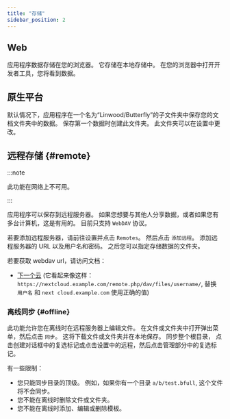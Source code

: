 ```yaml
---
title: "存储"
sidebar_position: 2
---
```


## Web

应用程序数据存储在您的浏览器。 它存储在本地存储中。 在您的浏览器中打开开发者工具，您将看到数据。

## 原生平台

默认情况下，应用程序在一个名为“Linwood/Butterfly”的子文件夹中保存您的文档文件夹中的数据。 保存第一个数据时创建此文件夹。 此文件夹可以在设置中更改。

## 远程存储 {#remote}

:::note

此功能在网络上不可用。

:::

应用程序可以保存到远程服务器。 如果您想要与其他人分享数据，或者如果您有多台计算机，这是有用的。 目前只支持 `WebDAV` 协议。

若要添加远程服务器，请前往设置并点击 `Remotes`。 然后点击 `添加远程`。 添加远程服务器的 URL 以及用户名和密码。 之后您可以指定存储数据的文件夹。

若要获取 webdav url，请访问文档：

* [下一个云](https://docs.nextcloud.com/server/latest/user_manual/en/files/access_webdav.html) (它看起来像这样： `https://nextcloud.example.com/remote.php/dav/files/username/`, 替换 `用户名` 和 `next cloud.example.com` 使用正确的值)

### 离线同步 {#offline}

此功能允许您在离线时在远程服务器上编辑文件。 在文件或文件夹中打开弹出菜单，然后点击 `同步`。 这将下载文件或文件夹并在本地保存。 同步整个根目录， 点击创建对话框中的复选标记或点击设置中的远程，然后点击管理部分中的复选标记。

有一些限制：

* 您只能同步目录的顶级。 例如，如果你有一个目录 `a/b/test.bfull`, 这个文件将不会同步。
* 您不能在离线时删除文件或文件夹。
* 您不能在离线时添加、编辑或删除模板。
